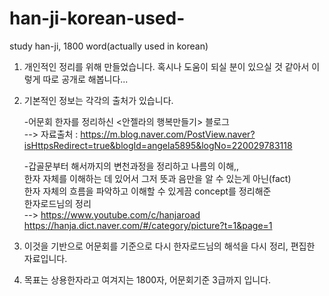 # han-ji-korean-used-
study han-ji, 1800 word(actually used in korean)
   
   
1. 개인적인 정리를 위해 만들었습니다. 혹시나 도움이 되실 분이 있으실 것 같아서 이렇게 따로 공개로 해봅니다...   
   
2. 기본적인 정보는 각각의 출처가 있습니다. 
     
    -어문회 한자를 정리하신 <안젤라의 행복만들기> 블로그    
        --> 자료출처 : https://m.blog.naver.com/PostView.naver?isHttpsRedirect=true&blogId=angela5895&logNo=220029783118   
         
    -갑골문부터 해서까지의 변천과정을 정리하고 나름의 이해,,    
     한자 자체를 이해하는 데 있어서 그저 뜻과 음만을 알 수 있는게 아닌(fact)   
     한자 자체의 흐름을 파악하고 이해할 수 있게끔 concept를 정리해준   
     한자로드님의 정리      
         --> https://www.youtube.com/c/hanjaroad   
             https://hanja.dict.naver.com/#/category/picture?t=1&page=1
         
         
3. 이것을 기반으로 어문회를 기준으로 다시 한자로드님의 해석을 다시 정리, 편집한 자료입니다.   
    
4. 목표는 상용한자라고 여겨지는 1800자, 어문회기준 3급까지 입니다.   


